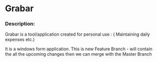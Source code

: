 # Grabar
### Description:
Grabar is a tool/application created for personal use : ( Maintaining daily expenses etc.)

It is a windows form application.
This is new Feature Branch - will contain the all the upcoming changes then we can merge with the Master Branch
